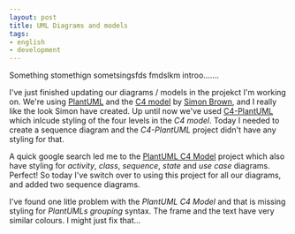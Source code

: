 ```yaml
---
layout: post
title: UML Diagrams and models
tags:
- english
- development
---
```


Something stomethign sometsingsfds fmdslkm introo.......

I've just finished updating our diagrams / models in the projekct I'm working on. We're using [PlantUML](http://plantuml.com/) and the [C4 model](https://c4model.com/) by [Simon Brown](http://simonbrown.je/), and I really like the look Simon have created. Up until now we've used [C4-PlantUML](https://github.com/RicardoNiepel/C4-PlantUML) which inlcude styling of the four levels in the _C4 model_. Today I needed to create a sequence diagram and the _C4-PlantUML_ project didn't have any styling for that.

A quick google search led me to the [PlantUML C4 Model](https://github.com/xuanye/plantuml-style-c4) project which also have styling for _activity_, _class_, _sequence_, _state_ and _use case_ diagrams. Perfect! So today I've switch over to using this project for all our diagrams, and added two sequence diagrams.

I've found one litle problem with the _PlantUML C4 Model_ and that is missing styling for _PlantUMLs_ _grouping_ syntax. The frame and the text have very similar colours. I might just fix that...